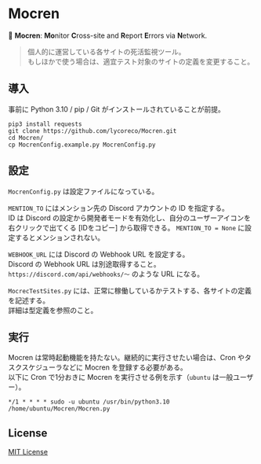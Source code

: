 
# Mocren

📢 **Mocren**: **Mo**nitor **C**ross-site and **R**eport **E**rrors via **N**etwork.

> 個人的に運営している各サイトの死活監視ツール。  
> もしほかで使う場合は、適宜テスト対象のサイトの定義を変更すること。

## 導入

事前に Python 3.10 / pip / Git がインストールされていることが前提。

```Shell
pip3 install requests
git clone https://github.com/lycoreco/Mocren.git
cd Mocren/
cp MocrenConfig.example.py MocrenConfig.py
```

## 設定

`MocrenConfig.py` は設定ファイルになっている。

`MENTION_TO` にはメンション先の Discord アカウントの ID を指定する。  
ID は Discord の設定から開発者モードを有効化し、自分のユーザーアイコンを右クリックで出てくる [IDをコピー] から取得できる。
`MENTION_TO = None` に設定するとメンションされない。

`WEBHOOK_URL` には Discord の Webhook URL を設定する。  
Discord の Webhook URL は別途取得すること。`https://discord.com/api/webhooks/～` のような URL になる。

`MocrecTestSites.py` には、正常に稼働しているかテストする、各サイトの定義を記述する。  
詳細は型定義を参照のこと。

## 実行

Mocren は常時起動機能を持たない。継続的に実行させたい場合は、Cron やタスクスケジューラなどに Mocren を登録する必要がある。  
以下に Cron で1分おきに Mocren を実行させる例を示す（`ubuntu` は一般ユーザー）。

```
*/1 * * * * sudo -u ubuntu /usr/bin/python3.10 /home/ubuntu/Mocren/Mocren.py
```

## License

[MIT License](License.txt)
